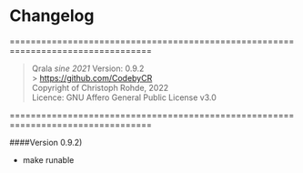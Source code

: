 # <h1> Changelog </h1>

=================================================================================

> Qrala _sine 2021_ Version: 0.9.2 <br/> > https://github.com/CodebyCR <br/>
> Copyright of Christoph Rohde, 2022 <br/>
> Licence: GNU Affero General Public License v3.0

=================================================================================

####Version 0.9.2) <br/>

- make runable
